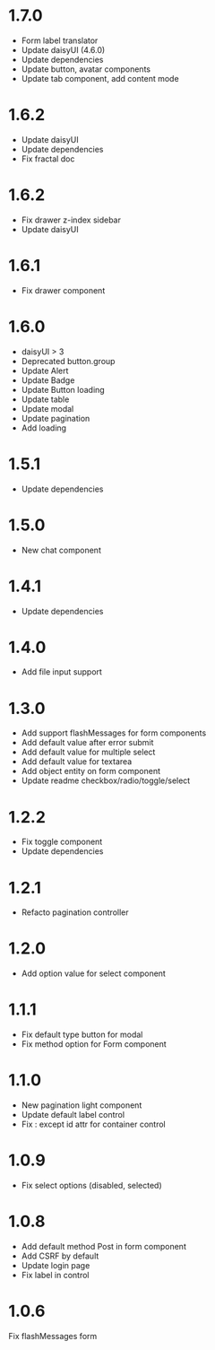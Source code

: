 # 1.7.0

- Form label translator
- Update daisyUI (4.6.0)
- Update dependencies
- Update button, avatar components
- Update tab component, add content mode

# 1.6.2

- Update daisyUI
- Update dependencies
- Fix fractal doc

# 1.6.2

- Fix drawer z-index sidebar
- Update daisyUI

# 1.6.1

- Fix drawer component

# 1.6.0

- daisyUI > 3
- Deprecated button.group
- Update Alert
- Update Badge
- Update Button loading
- Update table
- Update modal
- Update pagination
- Add loading

# 1.5.1

- Update dependencies

# 1.5.0

- New chat component

# 1.4.1

- Update dependencies

# 1.4.0

- Add file input support

# 1.3.0

- Add support flashMessages for form components
- Add default value after error submit
- Add default value for multiple select
- Add default value for textarea
- Add object entity on form component
- Update readme checkbox/radio/toggle/select

# 1.2.2

- Fix toggle component
- Update dependencies

# 1.2.1

- Refacto pagination controller

# 1.2.0

- Add option value for select component

# 1.1.1

- Fix default type button for modal
- Fix method option for Form component

# 1.1.0

- New pagination light component
- Update default label control
- Fix : except id attr for container control

# 1.0.9

- Fix select options (disabled, selected)

# 1.0.8

- Add default method Post in form component
- Add CSRF by default
- Update login page
- Fix label in control

# 1.0.6

Fix flashMessages form
